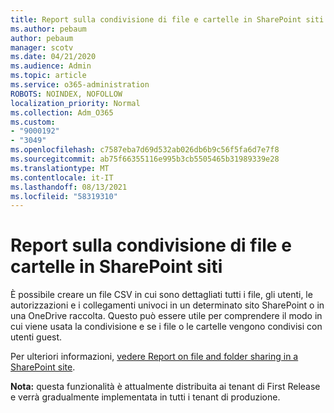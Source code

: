 ```yaml
---
title: Report sulla condivisione di file e cartelle in SharePoint siti
ms.author: pebaum
author: pebaum
manager: scotv
ms.date: 04/21/2020
ms.audience: Admin
ms.topic: article
ms.service: o365-administration
ROBOTS: NOINDEX, NOFOLLOW
localization_priority: Normal
ms.collection: Adm_O365
ms.custom:
- "9000192"
- "3049"
ms.openlocfilehash: c7587eba7d69d532ab026db6b9c56f5fa6d7e7f8
ms.sourcegitcommit: ab75f66355116e995b3cb5505465b31989339e28
ms.translationtype: MT
ms.contentlocale: it-IT
ms.lasthandoff: 08/13/2021
ms.locfileid: "58319310"
---
```

# <a name="report-on-file-and-folder-sharing-in-sharepoint-sites"></a>Report sulla condivisione di file e cartelle in SharePoint siti

È possibile creare un file CSV in cui sono dettagliati tutti i file, gli utenti, le autorizzazioni e i collegamenti univoci in un determinato sito SharePoint o in una OneDrive raccolta. Questo può essere utile per comprendere il modo in cui viene usata la condivisione e se i file o le cartelle vengono condivisi con utenti guest.

Per ulteriori informazioni, [vedere Report on file and folder sharing in a SharePoint site](https://docs.microsoft.com/sharepoint/sharing-reports).

**Nota:** questa funzionalità è attualmente distribuita ai tenant di First Release e verrà gradualmente implementata in tutti i tenant di produzione.